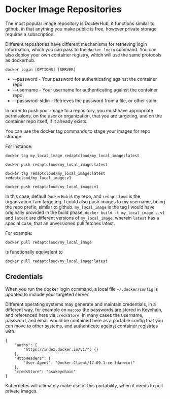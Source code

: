 # Docker Image Repositories

The most popular image repository is DockerHub, it functions similar to github, in that anything you make public is free, however private storage requires a subscription.

Different repositories have different mechanisms for retrieving login information, which you can pass to the `docker login` command. You can also deploy your own container registry, which will use the same protocols as dockerhub.

`docker login [OPTIONS] [SERVER]`

- --password - Your password for authenticating against the container repo.
- --username - Your username for authenticating against the container repo.
- --passwrod-stdin - Retrieves the password from a file, or other stdin.

In order to push your image to a repository, you must have appropriate permissions, on the user or organization, that you are targeting, and on the container repo itself, if it already exists.

You can use the docker tag commands to stage your images for repo storage.

For instance:

`docker tag my_local_image redaptcloud/my_local_image:latest`

`docker push redaptcloud/my_local_image:latest`

`docker tag redaptcloud/my_local_image:latest redaptcloud/my_local_image:v1`

`docker push redaptcloud/my_local_image:v1`

In this case, default `DockerHub` is my repo, and `redaptcloud` is the organization I am targeting. I could also push images to my username, being the repo prefix, similar to github. `my_local_image` is the tag I would have originally provided in the build phase, `docker build -t my_local_image .`. `v1` and `latest` are different versions of `my_local_image`, wherein `latest` has a special case, that an unversioned pull fetches latest.

For example:

`docker pull redaptcloud/my_local_image`

is functionally equivalent to 

`docker pull redaptcloud/my_local_image:latest`

## Credentials

When you run the docker login command, a local file `~/.docker/config` is updated to include your targeted server.

Different operating systems may generate and maintain credentials, in a different way, for example on `macosx` the passwords are stored in Keychain, and referenced here via `credsStore`. In many cases the username, password, and email would be contained here as a portable config that you can move to other systems, and authenticate against container registries with. 

```
{
	"auths": {
		"https://index.docker.io/v1/": {}
	},
	"HttpHeaders": {
		"User-Agent": "Docker-Client/17.09.1-ce (darwin)"
	},
	"credsStore": "osxkeychain"
}
```

Kubernetes will ultimately make use of this portability, when it needs to pull private images.